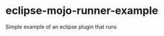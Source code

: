 eclipse-mojo-runner-example
===========================

Simple example of an eclipse plugin that runs 
